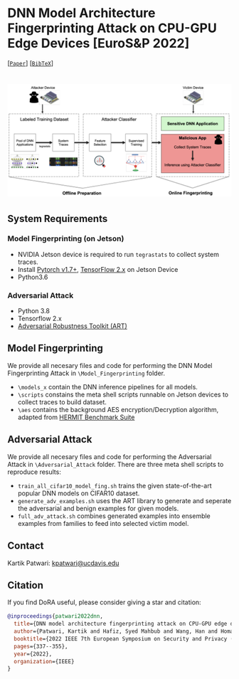 # DNN Model Architecture Fingerprinting Attack on CPU-GPU Edge Devices [EuroS&P 2022]

[[`Paper`](https://www.computer.org/csdl/proceedings-article/euros&p/2022/161400a337/1ErpG7FwUms)] [[`BibTeX`](#citation)]

<h1 align="center"> 
    <img src="imgs/pipeline.png" width="600">
</h1>

## System Requirements

### Model Fingerprinting (on Jetson)
- NVIDIA Jetson device is required to run `tegrastats` to collect system traces.
- Install [Pytorch v1.7+](https://forums.developer.nvidia.com/t/pytorch-for-jetson-version-1-10-now-available/72048), [TensorFlow 2.x](https://docs.nvidia.com/deeplearning/frameworks/install-tf-jetson-platform/index.html) on Jetson Device
- Python3.6

### Adversarial Attack
- Python 3.8
- Tensorflow 2.x
- [Adversarial Robustness Toolkit (ART)](https://github.com/Trusted-AI/adversarial-robustness-toolbox)

## Model Fingerprinting

We provide all necesary files and code for performing the DNN Model Fingerprinting Attack in `\Model_Fingerprinting` folder.

- `\models_x` contain the DNN inference pipelines for all models.
- `\scripts` constains the meta shell scripts runnable on Jetson devices to collect traces to build dataset.
- `\aes` contains the background AES encryption/Decryption algorithm, adapted from [HERMIT Benchmark Suite](https://github.com/ankurlimaye/HERMIT-BenchmarkSuite/tree/master/src)

## Adversarial Attack

We provide all necesary files and code for performing the Adversarial Attack in `\Adversarial_Attack` folder. There are three meta shell scripts to reproduce results:

- `train_all_cifar10_model_fing.sh` trains the given state-of-the-art popular DNN models on CIFAR10 dataset.
- `generate_adv_examples.sh` uses the ART library to generate and seperate the adversarial and benign examples for given models.
- `full_adv_attack.sh` combines generated examples into ensemble examples from families to feed into selected victim model.

## Contact
Kartik Patwari: [kpatwari@ucdavis.edu](kpatwari@ucdavis.edu)

## Citation
If you find DoRA useful, please consider giving a star and citation:
```bibtex
@inproceedings{patwari2022dnn,
  title={DNN model architecture fingerprinting attack on CPU-GPU edge devices},
  author={Patwari, Kartik and Hafiz, Syed Mahbub and Wang, Han and Homayoun, Houman and Shafiq, Zubair and Chuah, Chen-Nee},
  booktitle={2022 IEEE 7th European Symposium on Security and Privacy (EuroS\&P)},
  pages={337--355},
  year={2022},
  organization={IEEE}
}
